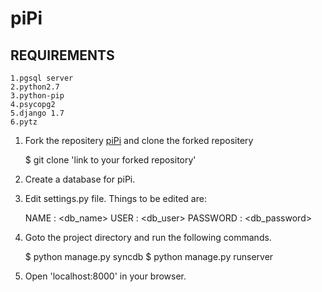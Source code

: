 piPi
==========

REQUIREMENTS
------------
    1.pgsql server
    2.python2.7
    3.python-pip
    4.psycopg2
    5.django 1.7
    6.pytz

1) Fork the repositery [piPi](https://github.com/CSIOM/piPi) and clone the forked repositery
    
    $ git clone 'link to your forked repository'

2) Create a database for piPi.
3) Edit settings.py file. Things to be edited are:
    
    NAME : <db_name>
    USER : <db_user>
    PASSWORD : <db_password>

4) Goto the project directory and run the following commands.

    $ python manage.py syncdb
    $ python manage.py runserver
    
5) Open 'localhost:8000' in your browser.
